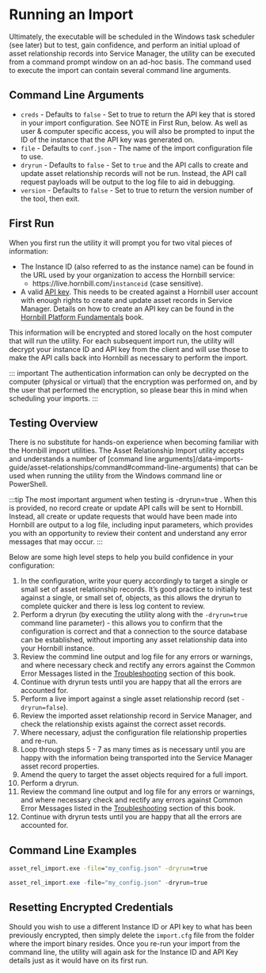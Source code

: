 # Running an Import

Ultimately, the executable will be scheduled in the Windows task scheduler (see later) but to test, gain confidence, and perform an initial upload of asset relationship records into Service Manager, the utility can be executed from a command prompt window on an ad-hoc basis. The command used to execute the import can contain several command line arguments.

## Command Line Arguments

- `creds` - Defaults to `false` - Set to true to return the API key that is stored in your import configuration. See NOTE in First Run, below. As well as user & computer specific access, you will also be prompted to input the ID of the instance that the API key was generated on.
- `file` - Defaults to `conf.json` - The name of the import configuration file to use.
- `dryrun` - Defaults to `false` - Set to `true` and the API calls to create and update asset relationship records will not be run. Instead, the API call request payloads will be output to the log file to aid in debugging.
- `version` - Defaults to `false` - Set to true to return the version number of the tool, then exit.

## First Run

When you first run the utility it will prompt you for two vital pieces of information:

- The Instance ID (also referred to as the instance name) can be found in the URL used by your organization to access the Hornbill service:
  - ht<span>tps://live.hornbill.com/</span>`instanceid` (case sensitive).
- A valid [API key](/data-imports-guide/asset-relationships/authentication#api-keys). This needs to be created against a Hornbill user account with enough rights to create and update asset records in Service Manager. Details on how to create an API key can be found in the [Hornbill Platform Fundamentals](/esp-fundamentals/security/api-keys) book.

This information will be encrypted and stored locally on the host computer that will run the utility. For each subsequent import run, the utility will decrypt your instance ID and API key from the client and will use those to make the API calls back into Hornbill as necessary to perform the import.

::: important 
The authentication information can only be decrypted on the computer (physical or virtual) that the encryption was performed on, and by the user that performed the encryption, so please bear this in mind when scheduling your imports.
:::

## Testing Overview

There is no substitute for hands-on experience when becoming familiar with the Hornbill import utilities. The Asset Relationship Import utility accepts and understands a number of [command line arguments]/data-imports-guide/asset-relationships/command#command-line-arguments) that can be used when running the utility from the Windows command line or PowerShell.

:::tip
The most important argument when testing is -dryrun=true . When this is provided, no record create or update API calls will be sent to Hornbill. Instead, all create or update requests that would have been made into Hornbill are output to a log file, including input parameters, which provides you with an opportunity to review their content and understand any error messages that may occur.
:::

Below are some high level steps to help you build confidence in your configuration:
1. In the configuration, write your query accordingly to target a single or small set of asset relationship records. It’s good practice to initially test against a single, or small set of, objects, as this allows the dryrun to complete quicker and there is less log content to review.
2. Perform a dryrun (by executing the utility along with the `-dryrun=true` command line parameter) - this allows you to confirm that the configuration is correct and that a connection to the source database can be established, without importing any asset relationship data into your Hornbill instance.
3. Review the commind line output and log file for any errors or warnings, and where necessary check and rectify any errors against the Common Error Messages listed in the [Troubleshooting](/data-imports-guide/asset-relationships/debugging) section of this book.
4. Continue with dryrun tests until you are happy that all the errors are accounted for.
5. Perform a live import against a single asset relationship record (set `-dryrun=false`).
6. Review the imported asset relationship record in Service Manager, and check the relationship exists against the correct asset records.
7. Where necessary, adjust the configuration file relationship properties and re-run.
8. Loop through steps 5 - 7 as many times as is necessary until you are happy with the information being transported into the Service Manager asset record properties.
9. Amend the query to target the asset objects required for a full import.
10. Perform a dryrun.
11. Review the command line output and log file for any errors or warnings, and where necessary check and rectify any errors against Common Error Messages listed in the [Troubleshooting](/data-imports-guide/asset-relationships/debugging) section of this book.
12. Continue with dryrun tests until you are happy that all the errors are accounted for.

## Command Line Examples

```cmd
asset_rel_import.exe -file="my_config.json" -dryrun=true
```
```powershell
asset_rel_import.exe -file="my_config.json" -dryrun=true
```

## Resetting Encrypted Credentials

Should you wish to use a different Instance ID or API key to what has been previously encrypted, then simply delete the `import.cfg` file from the folder where the import binary resides. Once you re-run your import from the command line, the utility will again ask for the Instance ID and API Key details just as it would have on its first run.